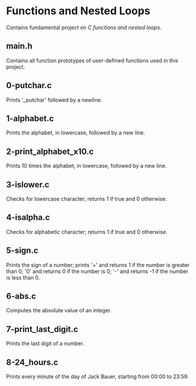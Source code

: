 # Functions and Nested Loops
Contains fundamental project on *C functions and nested loops*.

## main.h
Contains all function prototypes of user-defined functions used in this project.

## 0-putchar.c
Prints '_putchar' followed by a newline.

## 1-alphabet.c
Prints the alphabet, in lowercase, followed by a new line.

## 2-print_alphabet_x10.c
Prints 10 times the alphabet, in lowercase, followed by a new line.

## 3-islower.c
Checks for lowercase character; returns 1 if true and 0 otherwise.

## 4-isalpha.c
Checks for alphabetic character; returns 1 if true and 0 otherwise.

## 5-sign.c
Prints the sign of a number; prints '+' and returns 1 if the number is greater
than 0; '0' and returns 0 if the number is 0; '-' and returns -1 if the number
is less than 0.

## 6-abs.c
Computes the absolute value of an integer.

## 7-print_last_digit.c
Prints the last digit of a number.

## 8-24_hours.c
Prints every minute of the day of Jack Bauer, starting from 00:00 to 23:59.

